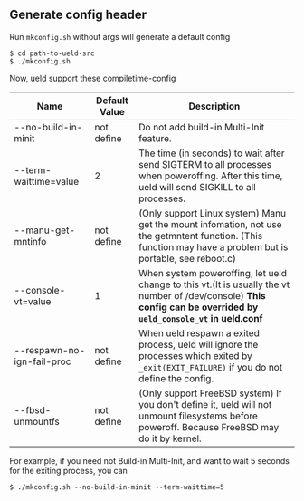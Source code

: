 ## Generate config header

Run `mkconfig.sh` without args will generate a default config

```
$ cd path-to-ueld-src
$ ./mkconfig.sh
```

Now, ueld support these compiletime-config

Name|Default Value|Description
----|-------------|-----------
--no-build-in-minit|not define|Do not add build-in Multi-Init feature.
--term-waittime=value|2|The time (in seconds) to wait after send SIGTERM to all processes when poweroffing. After this time, ueld will send SIGKILL to all processes.
--manu-get-mntinfo|not define|(Only support Linux system) Manu get the mount infomation, not use the getmntent function. (This function may have a problem but is portable, see reboot.c)
--console-vt=value|1|When system poweroffing, let ueld change to this vt.(It is usually the vt number of /dev/console) **This config can be overrided by `ueld_console_vt` in ueld.conf**
--respawn-no-ign-fail-proc|not define|When ueld respawn a exited process, ueld will ignore the processes which exited by `_exit(EXIT_FAILURE)` if you do not define the config.
--fbsd-unmountfs|not define|(Only support FreeBSD system) If you don't define it, ueld will not unmount filesystems before poweroff. Because FreeBSD may do it by kernel.

For example, if you need not Build-in Multi-Init, and want to wait 5 seconds for the exiting process, you can

```
$ ./mkconfig.sh --no-build-in-minit --term-waittime=5
```

